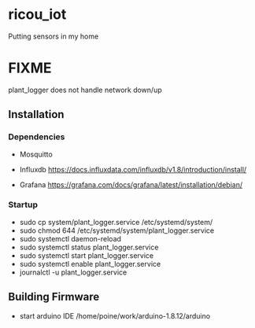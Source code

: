 # ricou_iot

Putting sensors in my home

# FIXME
plant_logger does not handle network down/up

## Installation

### Dependencies
  * Mosquitto


  * Influxdb
	https://docs.influxdata.com/influxdb/v1.8/introduction/install/

  * Grafana
	https://grafana.com/docs/grafana/latest/installation/debian/


### Startup

   * sudo cp system/plant_logger.service /etc/systemd/system/
   * sudo chmod 644 /etc/systemd/system/plant_logger.service 
   * sudo systemctl daemon-reload
   * sudo systemctl status plant_logger.service
   * sudo systemctl start plant_logger.service
   * sudo systemctl enable plant_logger.service
   * journalctl -u plant_logger.service

## Building Firmware

   * start arduino IDE
      /home/poine/work/arduino-1.8.12/arduino
